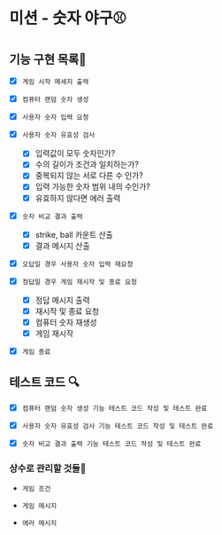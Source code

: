 # 미션 - 숫자 야구⚾

## 기능 구현 목록🎯

- [x] `게임 시작 메세지 출력`

- [x] `컴퓨터 랜덤 숫자 생성`

- [x] `사용자 숫자 입력 요청`

- [x] `사용자 숫자 유효성 검사`

  - [x] 입력값이 모두 숫자인가?
  - [x] 수의 길이가 조건과 일치하는가?
  - [x] 중복되지 않는 서로 다른 수 인가?
  - [x] 입력 가능한 숫자 범위 내의 수인가?
  - [x] 유효하지 않다면 에러 출력

- [x] `숫자 비교 결과 출력`

  - [x] strike, ball 카운트 산출
  - [x] 결과 메시지 산출

- [x] `오답일 경우 사용자 숫자 입력 재요청`

- [x] `정답일 경우 게임 재시작 및 종료 요청`

  - [x] 정답 메시지 출력
  - [x] 재시작 및 종료 요청
  - [x] 컴퓨터 숫자 재생성
  - [x] 게임 재시작

- [x] `게임 종료`

## 테스트 코드 🔍

- [x] `컴퓨터 랜덤 숫자 생성 기능 테스트 코드 작성 및 테스트 완료`

- [x] `사용자 숫자 유효성 검사 기능 테스트 코드 작성 및 테스트 완료`

- [x] `숫자 비교 결과 출력 기능 테스트 코드 작성 및 테스트 완료`

### 상수로 관리할 것들📝

- `게임 조건`

- `게임 메시지`

- `에러 메시지`

